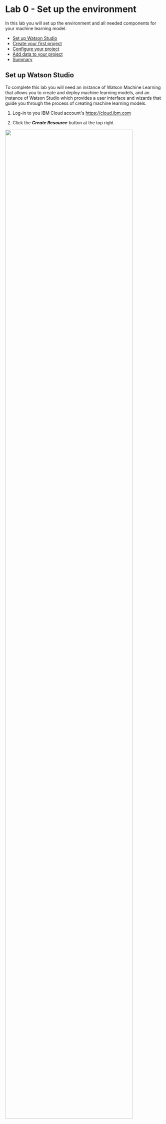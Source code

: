 # Lab 0 - Set up the environment

In this lab you will set up the environment and all needed components for your machine learning model. 

  - [Set up Watson Studio](#set-up-watson-studio)
  - [Create your first project](#create-your-first-project)
  - [Configure your project](#configure-your-project)
  - [Add data to your project](#add-data-to-your-project)
  - [Summary](#summary)
  
## Set up Watson Studio

To complete this lab you will need an instance of Watson Machine Learning that allows you to create and deploy machine learning models, and an instance of Watson Studio which provides a user interface and wizards that guide you through the process of creating machine learning models.

1. Log-in to you IBM Cloud account's https://cloud.ibm.com

2. Click the _**Create Resource**_ button at the top right 

<img src="/images/create-resource.png" width="90%" height="90%">

3. Find _**Watson Studio**_ under AI and click on it. 

<img src="/images/watson-studio.png" width="50%" height="50%">

4. You are taken to the service creation page. Choose _**London**_ as the region to deploy Watson Studio. You can change the service name suffix or keep the suggested name. Keep the Lite (Free) service plan and click the [Create] button.

<img src="/images/watson-studio-create.png" width="100%" height="100%">

5. Click on [Get Started] button to start Watson Studio.

<img src="/images/watson-studio-get-started.png" width="40%" height="40%">

6. Once the environment is ready you will see a pop up. Click on _Get Started_ to access Watson Studio.

<img src="/images/done.png" width="50%" height="50%">

**WATSON STUDIO OVERVIEW**

## Create your first project

1. Create a new project using the Create a project button. 

<img src="/images/new-project.png" width="40%" height="40%">

2. Then select **Create an empty project**.

<img src="/images/empty-project.png" width="80%" height="80%">

3. Give your project a name. Watson Studio stores its file-like artifacts into an instance of Cloud Object Storage, we will add a Cloud Object Storage instance by clicking the _**Add**_ button. 

<img src="/images/ws-project.png" width="100%" height="100%">

4. Step 3 will open a new tab, an IBM Cloud tab, where you can either select an existing instance or create a new one. In this case we will create a new Cloud Object Storage service with the Lite (Free) plan. 

<img src="/images/cos.png" width="100%" height="100%">

5. Confirm the creation.

<img src="/images/confirm-cos.png" width="40%" height="40%">

6. After step 5 you will be directed again to the Watson studio tab, where you were creating the project. Select _**Refresh**_ and you will see your new Cloud Object Storage instance appear. 

<img src="/images/create-project-with-cos.png" width="100%" height="100%">

## Configure your project

In this lab we will create a machine learning model and deploy it using Watson Machine Learning. Later we will use Visual Recognition to classify images. Let's create the needed services! 

1. Click on Settings. 

<img src="/images/ws-project-view.png" width="100%" height="100%">

2. Go to _**Associated Services_**, click on _**Add service**_ and select _**Watson**_.

<img src="/images/add-services.png" width="100%" height="100%">

3. You will see a list of all Watson services that can be added to your Watson Studio project. We will add _**Machine Learning**_. Click on Add. 

<img src="/images/add-wml.png" width="50%" height="50%">

4. Create a **New** Watson Machine learning servive with the Lite (Free) plan and click **Create**.

<img src="/images/new-wml.png" width="100%" height="100%">

5. Confirm the creation of the service. 

<img src="/images/confirm-wml.png" width="40%" height="40%">

6. After you confirm the creation you will be redirected to Watson Studio and under **Associated Services** you will see you Machine Learning instance. 

<img src="/images/wml-added.png" width="100%" height="100%">

## Add data to your project

1. From the top menu select **Assets**.

<img src="/images/assets.png" width="100%" height="100%">

2. You don't have any data sets in your project so click on **New data set** and select from your local machine the files **sound.csv** and **shaped_sound.csv**.

<img src="/images/add-data.png" width="100%" height="100%">

3. After few seconds you will see both files listed as available assets under data assets.

<img src="/images/added-data.png" width="100%" height="100%">


## Summary

Great! In this lab you created a Watson Studio instance and a Machine Learning service. You also created and configured your first project and added the needed data for our next lab. 
Now that Watson Studio environment is ready go to [Lab 1 - Build a machine learning model using sound files](https://github.com/sandra-calvo/pets-ai/tree/master/Lab%201%20-%20ML%20model) to create your Machine learning model. 


